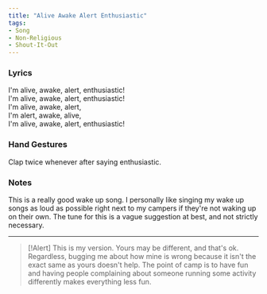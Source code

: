 ```yaml
---
title: "Alive Awake Alert Enthusiastic"
tags:
- Song
- Non-Religious
- Shout-It-Out
---
```


### Lyrics

I'm alive, awake, alert, enthusiastic!  
I'm alive, awake, alert, enthusiastic!  
I'm alive, awake, alert,  
I'm alert, awake, alive,  
I'm alive, awake, alert, enthusiastic!  

### Hand Gestures

Clap twice whenever after saying enthusiastic.


### Notes

This is a really good wake up song. I personally like singing my wake up songs as loud as possible right next to my campers if they're not waking up on their own. The tune for this is a vague suggestion at best, and not strictly necessary. 

---

>[!Alert]
> This is my version. Yours may be different, and that's ok. Regardless, bugging me about how mine is wrong because it isn't the exact same as yours doesn't help. The point of camp is to have fun and having people complaining about someone running some activity differently makes everything less fun.

